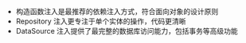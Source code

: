 - 构造函数注入是最推荐的依赖注入方式，符合面向对象的设计原则
- Repository 注入更专注于单个实体的操作，代码更清晰
- DataSource 注入提供了最完整的数据库访问能力，包括事务等高级功能
